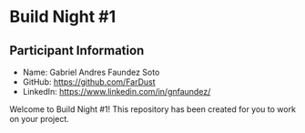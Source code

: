 # Build Night #1

## Participant Information
- Name: Gabriel Andres Faundez Soto
- GitHub: https://github.com/FarDust
- LinkedIn: https://www.linkedin.com/in/gnfaundez/

Welcome to Build Night #1! This repository has been created for you to work on your project.
